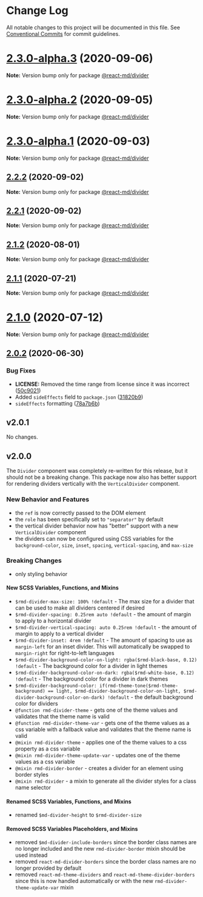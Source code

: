 # Change Log

All notable changes to this project will be documented in this file. See
[Conventional Commits](https://conventionalcommits.org) for commit guidelines.

# [2.3.0-alpha.3](https://github.com/mlaursen/react-md/compare/v2.2.0...v2.3.0-alpha.3) (2020-09-06)

**Note:** Version bump only for package [@react-md/divider](../divider)

# [2.3.0-alpha.2](https://github.com/mlaursen/react-md/compare/v2.2.0...v2.3.0-alpha.2) (2020-09-05)

**Note:** Version bump only for package [@react-md/divider](../divider)

# [2.3.0-alpha.1](https://github.com/mlaursen/react-md/compare/v2.2.0...v2.3.0-alpha.1) (2020-09-03)

**Note:** Version bump only for package [@react-md/divider](../divider)

## [2.2.2](https://github.com/mlaursen/react-md/compare/v2.2.1...v2.2.2) (2020-09-02)

**Note:** Version bump only for package [@react-md/divider](../divider)

## [2.2.1](https://github.com/mlaursen/react-md/compare/v2.2.0...v2.2.1) (2020-09-02)

**Note:** Version bump only for package [@react-md/divider](../divider)

## [2.1.2](https://github.com/mlaursen/react-md/compare/v2.1.1...v2.1.2) (2020-08-01)

**Note:** Version bump only for package [@react-md/divider](../divider)

## [2.1.1](https://github.com/mlaursen/react-md/compare/v2.1.0...v2.1.1) (2020-07-21)

**Note:** Version bump only for package [@react-md/divider](../divider)

# [2.1.0](https://github.com/mlaursen/react-md/compare/v2.0.4...v2.1.0) (2020-07-12)

**Note:** Version bump only for package [@react-md/divider](../divider)

## [2.0.2](https://github.com/mlaursen/react-md/compare/v2.0.1...v2.0.2) (2020-06-30)

### Bug Fixes

- **LICENSE:** Removed the time range from license since it was incorrect
  ([50c9021](https://github.com/mlaursen/react-md/commit/50c9021cedc0d642758b9fd541bb6c93d2fe1786))
- Added `sideEffects` field to `package.json`
  ([31820b9](https://github.com/mlaursen/react-md/commit/31820b9b43705e5849664500a17b6849eb6dc2a9))
- `sideEffects` formatting
  ([78a7b6b](https://github.com/mlaursen/react-md/commit/78a7b6b0e40c7daefb749835670705f21bd21720))

## v2.0.1

No changes.

## v2.0.0

The `Divider` component was completely re-written for this release, but it
should not be a breaking change. This package now also has better support for
rendering dividers vertically with the `VerticalDivider` component.

### New Behavior and Features

- the `ref` is now correctly passed to the DOM element
- the `role` has been specifically set to `"separator"` by default
- the vertical divider behavior now has "better" support with a new
  `VerticalDivider` component
- the dividers can now be configured using CSS variables for the
  `background-color`, `size`, `inset`, `spacing`, `vertical-spacing`, and
  `max-size`

### Breaking Changes

- only styling behavior

#### New SCSS Variables, Functions, and Mixins

- `$rmd-divider-max-size: 100% !default` - The max size for a divider that can
  be used to make all dividers centered if desired
- `$rmd-divider-spacing: 0.25rem auto !default` - the amount of margin to apply
  to a horizontal divider
- `$rmd-divider-vertical-spacing: auto 0.25rem !default` - the amount of margin
  to apply to a vertical divider
- `$rmd-divider-inset: 4rem !default` - The amount of spacing to use as
  `margin-left` for an inset divider. This will automatically be swapped to
  `margin-right` for right-to-left languages
- `$rmd-divider-background-color-on-light: rgba($rmd-black-base, 0.12) !default` -
  The background color for a divider in light themes
- `$rmd-divider-background-color-on-dark: rgba($rmd-white-base, 0.12) !default` -
  The background color for a divider in dark themes
- `$rmd-divider-background-color: if(rmd-theme-tone($rmd-theme-background) == light, $rmd-divider-background-color-on-light, $rmd-divider-background-color-on-dark) !default` -
  the default background color for dividers
- `@function rmd-divider-theme` - gets one of the theme values and validates
  that the theme name is valid
- `@function rmd-divider-theme-var` - gets one of the theme values as a css
  variable with a fallback value and validates that the theme name is valid
- `@mixin rmd-divider-theme` - applies one of the theme values to a css property
  as a css variable
- `@mixin rmd-divider-theme-update-var` - updates one of the theme values as a
  css variable
- `@mixin rmd-divider-border` - creates a divider for an element using border
  styles
- `@mixin rmd-divider` - a mixin to generate all the divider styles for a class
  name selector

#### Renamed SCSS Variables, Functions, and Mixins

- renamed `$md-divider-height` to `$rmd-divider-size`

#### Removed SCSS Variables Placeholders, and Mixins

- removed `$md-divider-include-borders` since the border class names are no
  longer included and the new `rmd-divider-border` mixin should be used instead
- removed `react-md-divider-borders` since the border class names are no longer
  provided by default
- removed `react-md-theme-dividers` and `react-md-theme-divider-borders` since
  this is now handled automatically or with the new
  `rmd-divider-theme-update-var` mixin
